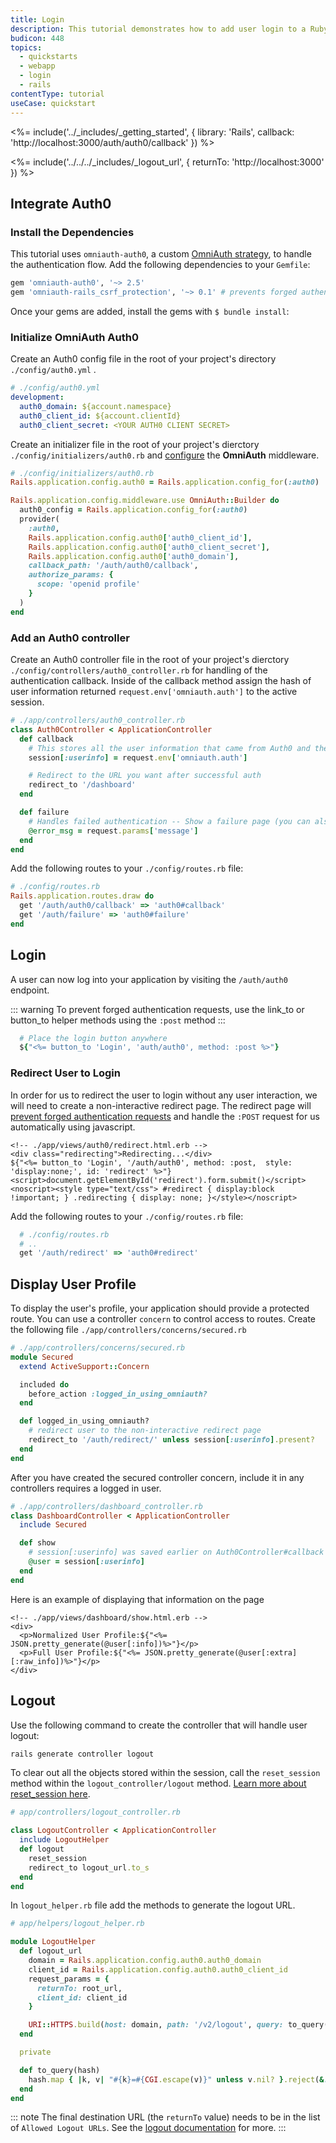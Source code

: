 ```yaml
---
title: Login
description: This tutorial demonstrates how to add user login to a Ruby on Rails application.
budicon: 448
topics:
  - quickstarts
  - webapp
  - login
  - rails
contentType: tutorial
useCase: quickstart
---
```


<%= include('../_includes/_getting_started', { library: 'Rails', callback: 'http://localhost:3000/auth/auth0/callback' }) %>

<%= include('../../../_includes/_logout_url', { returnTo: 'http://localhost:3000' }) %>

## Integrate Auth0

### Install the Dependencies

This tutorial uses `omniauth-auth0`, a custom [OmniAuth strategy](https://github.com/intridea/omniauth#omniauth-standardized-multi-provider-authentication), to handle the authentication flow.  Add the following dependencies to your `Gemfile`:

```ruby
gem 'omniauth-auth0', '~> 2.5'
gem 'omniauth-rails_csrf_protection', '~> 0.1' # prevents forged authentication requests
```

Once your gems are added, install the gems with `$ bundle install`:

### Initialize OmniAuth Auth0

Create an Auth0 config file in the root of your project's directory `./config/auth0.yml` .

```yaml
# ./config/auth0.yml
development:
  auth0_domain: ${account.namespace}
  auth0_client_id: ${account.clientId}
  auth0_client_secret: <YOUR AUTH0 CLIENT SECRET>
```

Create an initializer file in the root of your project's dierctory `./config/initializers/auth0.rb` and [configure](https://github.com/auth0/omniauth-auth0#additional-authentication-parameters) the **OmniAuth** middleware.

```ruby
# ./config/initializers/auth0.rb
Rails.application.config.auth0 = Rails.application.config_for(:auth0)

Rails.application.config.middleware.use OmniAuth::Builder do
  auth0_config = Rails.application.config_for(:auth0)
  provider(
    :auth0,
    Rails.application.config.auth0['auth0_client_id'],
    Rails.application.config.auth0['auth0_client_secret'],
    Rails.application.config.auth0['auth0_domain'],
    callback_path: '/auth/auth0/callback',
    authorize_params: {
      scope: 'openid profile'
    }
  )
end
```

### Add an Auth0 controller
Create an Auth0 controller file in the root of your project's dierctory `./config/controllers/auth0_controller.rb` for handling of the authentication callback.  Inside of the callback method assign the hash of user information returned `request.env['omniauth.auth']` to the active session.

```ruby
# ./app/controllers/auth0_controller.rb
class Auth0Controller < ApplicationController
  def callback
    # This stores all the user information that came from Auth0 and the IdP
    session[:userinfo] = request.env['omniauth.auth']

    # Redirect to the URL you want after successful auth
    redirect_to '/dashboard'
  end

  def failure
    # Handles failed authentication -- Show a failure page (you can also handle with a redirect)
    @error_msg = request.params['message']
  end
end
```

Add the following routes to your `./config/routes.rb` file:

```ruby
# ./config/routes.rb
Rails.application.routes.draw do
  get '/auth/auth0/callback' => 'auth0#callback'
  get '/auth/failure' => 'auth0#failure'
end
```

## Login
A user can now log into your application by visiting the `/auth/auth0` endpoint.

::: warning
To prevent forged authentication requests, use the link_to or button_to helper methods using the `:post` method
:::

```ruby
  # Place the login button anywhere
  ${"<%= button_to 'Login', 'auth/auth0', method: :post %>"}
```

### Redirect User to Login
In order for us to redirect the user to login without any user interaction, we will need to create a non-interactive redirect page.  The redirect page will [prevent forged authentication requests](https://github.com/cookpad/omniauth-rails_csrf_protection) and handle the `:POST` request for us automatically using javascript.

```erb
<!-- ./app/views/auth0/redirect.html.erb -->
<div class="redirecting">Redirecting...</div>
${"<%= button_to 'Login', '/auth/auth0', method: :post,  style: 'display:none;', id: 'redirect' %>"}
<script>document.getElementById('redirect').form.submit()</script>
<noscript><style type="text/css"> #redirect { display:block !important; } .redirecting { display: none; }</style></noscript>
```

Add the following routes to your `./config/routes.rb` file:
```ruby
  # ./config/routes.rb
  # ..
  get '/auth/redirect' => 'auth0#redirect'
```

## Display User Profile
To display the user's profile, your application should provide a protected route.  You can use a controller `concern` to control access to routes.  Create the following file `./app/controllers/concerns/secured.rb`

```ruby
# ./app/controllers/concerns/secured.rb
module Secured
  extend ActiveSupport::Concern

  included do
    before_action :logged_in_using_omniauth?
  end

  def logged_in_using_omniauth?
    # redirect user to the non-interactive redirect page
    redirect_to '/auth/redirect/' unless session[:userinfo].present?
  end
end
```

After you have created the secured controller concern, include it in any controllers requires a logged in user.
```ruby
# ./app/controllers/dashboard_controller.rb
class DashboardController < ApplicationController
  include Secured

  def show
    # session[:userinfo] was saved earlier on Auth0Controller#callback
    @user = session[:userinfo]
  end
end
```

Here is an example of displaying that information on the page
```erb
<!-- ./app/views/dashboard/show.html.erb -->
<div>
  <p>Normalized User Profile:${"<%= JSON.pretty_generate(@user[:info])%>"}</p>
  <p>Full User Profile:${"<%= JSON.pretty_generate(@user[:extra][:raw_info])%>"}</p>
</div>
```

## Logout
Use the following command to create the controller that will handle user logout:

```bash
rails generate controller logout
```

To clear out all the objects stored within the session, call the `reset_session` method within the `logout_controller/logout` method. [Learn more about reset_session here](http://api.rubyonrails.org/classes/ActionController/Base.html#M000668).

```ruby
# app/controllers/logout_controller.rb

class LogoutController < ApplicationController
  include LogoutHelper
  def logout
    reset_session
    redirect_to logout_url.to_s
  end
end
```

In `logout_helper.rb` file add the methods to generate the logout URL.

```ruby
# app/helpers/logout_helper.rb

module LogoutHelper
  def logout_url
    domain = Rails.application.config.auth0.auth0_domain
    client_id = Rails.application.config.auth0.auth0_client_id
    request_params = {
      returnTo: root_url,
      client_id: client_id
    }

    URI::HTTPS.build(host: domain, path: '/v2/logout', query: to_query(request_params))
  end

  private

  def to_query(hash)
    hash.map { |k, v| "#{k}=#{CGI.escape(v)}" unless v.nil? }.reject(&:nil?).join('&')
  end
end
```

::: note
The final destination URL (the `returnTo` value) needs to be in the list of `Allowed Logout URLs`. See the [logout documentation](/logout/guides/redirect-users-after-logout) for more.
:::
